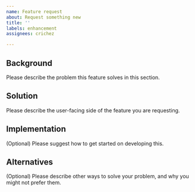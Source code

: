 ```yaml
---
name: Feature request
about: Request something new
title: ''
labels: enhancement
assignees: crichez

---
```


## Background

Please describe the problem this feature solves in this section.

## Solution

Please describe the user-facing side of the feature you are requesting.

## Implementation

(Optional) Please suggest how to get started on developing this.

## Alternatives

(Optional) Please describe other ways to solve your problem, and why you might not prefer them.
